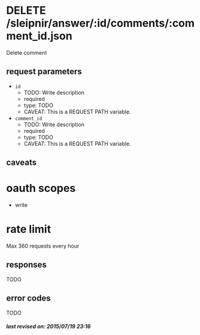 # DELETE /sleipnir/answer/:id/comments/:comment_id.json

Delete comment

## request parameters

- `id`
  - TODO: Write description
  - required
  - type: TODO
  - CAVEAT: This is a REQUEST PATH variable.
- `comment_id`
  - TODO: Write description
  - required
  - type: TODO
  - CAVEAT: This is a REQUEST PATH variable.

## caveats

# oauth scopes

- write

# rate limit

Max 360 requests every hour

## responses

TODO

## error codes

TODO

##### last revised on: 2015/07/19 23:16

